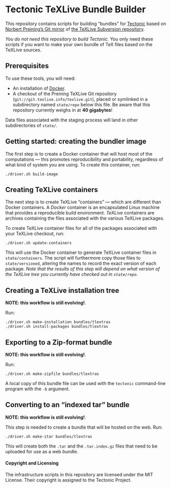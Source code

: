 # Tectonic TeXLive Bundle Builder

This repository contains scripts for building “bundles” for
[Tectonic](https://tectonic-typesetting.github.io) based on [Norbert Preining’s
Git mirror](http://git.texlive.info/texlive/) of [the TeXLive Subversion
repository](http://tug.org/svn/texlive/).

*You do not need this repository to build Tectonic.* You only need these scripts
if you want to make your own bundle of TeX files based on the TeXLive sources.


## Prerequisites

To use these tools, you will need:

- An installation of [Docker](https://www.docker.com/).
- A checkout of the Preining TeXLive Git repository
  (`git://git.texlive.info/texlive.git`), placed or symlinked in a subdirectory
  named `state/repo` below this file. Be aware that this repository currently
  weighs in at **40 gigabytes**!

Data files associated with the staging process will land in other subdirectories
of `state/`.


## Getting started: creating the bundler image

The first step is to create a Docker container that will host most of the
computations — this promotes reproducibility and portability, regardless of what
kind of system you are using. To create this container, run:

```
./driver.sh build-image
```


## Creating TeXLive containers

The next step is to create TeXLive “containers” — which are different than
Docker containers. A *Docker* container is an encapsulated Linux machine that
provides a reproducible build environment. *TeXLive* containers are archives
containing the files associated with the various TeXLive packages.

To create TeXLive container files for all of the packages associated with your
TeXLive checkout, run:

```
./driver.sh update-containers
```

This will use the Docker container to generate TeXLive container files in
`state/containers`. The script will furthermore copy those files to
`state/versioned`, altering the names to record the exact version of each
package. *Note that the results of this step will depend on what version of the
TeXLive tree you currently have checked out in `state/repo`.*


## Creating a TeXLive installation tree

**NOTE: this workflow is still evolving!**.

Run:

```
./driver.sh make-installation bundles/tlextras
./driver.sh install-packages bundles/tlextras
```


## Exporting to a Zip-format bundle

**NOTE: this workflow is still evolving!**.

Run:

```
./driver.sh make-zipfile bundles/tlextras
```

A local copy of this bundle file can be used with the `tectonic` command-line
program with the `-b` argument.


## Converting to an “indexed tar” bundle

**NOTE: this workflow is still evolving!**.

This step is needed to create a bundle that will be hosted on the web. Run:

```
./driver.sh make-itar bundles/tlextras
```

This will create both the `.tar` and the `.tar.index.gz` files that need to be
uploaded for use as a web bundle.


#### Copyright and Licensing

The infrastructure scripts in this repository are licensed under the MIT
License. Their copyright is assigned to the Tectonic Project.
